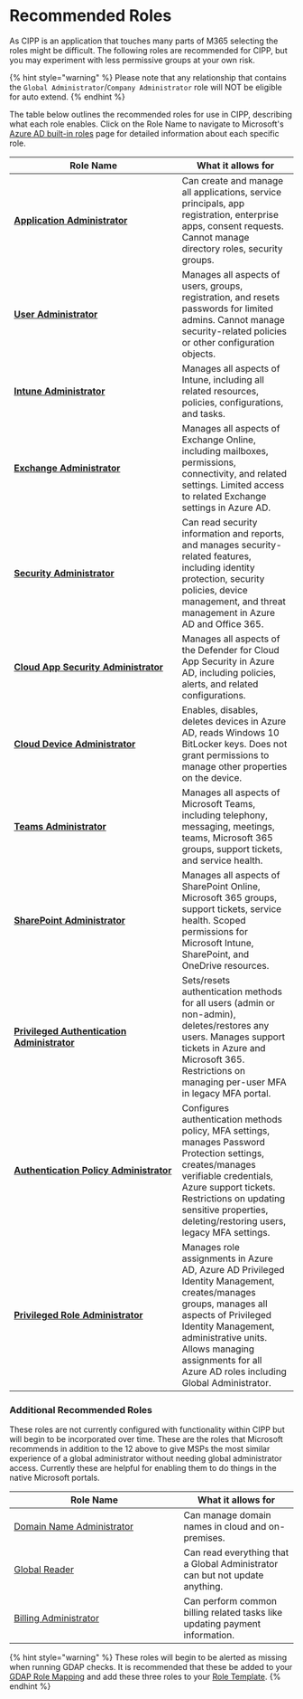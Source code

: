 # Recommended Roles

As CIPP is an application that touches many parts of M365 selecting the roles might be difficult. The following roles are recommended for CIPP, but you may experiment with less permissive groups at your own risk.

{% hint style="warning" %}
Please note that any relationship that contains the `Global Administrator`/`Company Administrator` role will NOT be eligible for auto extend.
{% endhint %}

The table below outlines the recommended roles for use in CIPP, describing what each role enables. Click on the Role Name to navigate to Microsoft's [Azure AD built-in roles](https://learn.microsoft.com/en-us/azure/active-directory/roles/permissions-reference#cloud-app-security-administrator) page for detailed information about each specific role.

<table><thead><tr><th width="282">Role Name</th><th>What it allows for</th></tr></thead><tbody><tr><td><a href="https://learn.microsoft.com/en-us/azure/active-directory/roles/permissions-reference#application-administrator"><strong>Application Administrator</strong></a></td><td>Can create and manage all applications, service principals, app registration, enterprise apps, consent requests. Cannot manage directory roles, security groups.</td></tr><tr><td><a href="https://learn.microsoft.com/en-us/azure/active-directory/roles/permissions-reference#user-administrator"><strong>User Administrator</strong></a></td><td>Manages all aspects of users, groups, registration, and resets passwords for limited admins. Cannot manage security-related policies or other configuration objects.</td></tr><tr><td><a href="https://learn.microsoft.com/en-us/azure/active-directory/roles/permissions-reference#intune-administrator"><strong>Intune Administrator</strong></a></td><td>Manages all aspects of Intune, including all related resources, policies, configurations, and tasks.</td></tr><tr><td><a href="https://learn.microsoft.com/en-us/azure/active-directory/roles/permissions-reference#exchange-administrator"><strong>Exchange Administrator</strong></a></td><td>Manages all aspects of Exchange Online, including mailboxes, permissions, connectivity, and related settings. Limited access to related Exchange settings in Azure AD.</td></tr><tr><td><a href="https://learn.microsoft.com/en-us/azure/active-directory/roles/permissions-reference#security-administrator"><strong>Security Administrator</strong></a></td><td>Can read security information and reports, and manages security-related features, including identity protection, security policies, device management, and threat management in Azure AD and Office 365.</td></tr><tr><td><a href="https://learn.microsoft.com/en-us/azure/active-directory/roles/permissions-reference#cloud-app-security-administrator"><strong>Cloud App Security Administrator</strong></a></td><td>Manages all aspects of the Defender for Cloud App Security in Azure AD, including policies, alerts, and related configurations.</td></tr><tr><td><a href="https://learn.microsoft.com/en-us/azure/active-directory/roles/permissions-reference#cloud-device-administrator"><strong>Cloud Device Administrator</strong></a></td><td>Enables, disables, deletes devices in Azure AD, reads Windows 10 BitLocker keys. Does not grant permissions to manage other properties on the device.</td></tr><tr><td><a href="https://learn.microsoft.com/en-us/azure/active-directory/roles/permissions-reference#teams-administrator"><strong>Teams Administrator</strong></a></td><td>Manages all aspects of Microsoft Teams, including telephony, messaging, meetings, teams, Microsoft 365 groups, support tickets, and service health.</td></tr><tr><td><a href="https://learn.microsoft.com/en-us/azure/active-directory/roles/permissions-reference#sharepoint-administrator"><strong>SharePoint Administrator</strong></a></td><td>Manages all aspects of SharePoint Online, Microsoft 365 groups, support tickets, service health. Scoped permissions for Microsoft Intune, SharePoint, and OneDrive resources.</td></tr><tr><td><a href="https://learn.microsoft.com/en-us/azure/active-directory/roles/permissions-reference#privileged-authentication-administrator"><strong>Privileged Authentication Administrator</strong></a></td><td>Sets/resets authentication methods for all users (admin or non-admin), deletes/restores any users. Manages support tickets in Azure and Microsoft 365. Restrictions on managing per-user MFA in legacy MFA portal.</td></tr><tr><td><a href="https://learn.microsoft.com/en-us/azure/active-directory/roles/permissions-reference#authentication-policy-administrator"><strong>Authentication Policy Administrator</strong></a></td><td>Configures authentication methods policy, MFA settings, manages Password Protection settings, creates/manages verifiable credentials, Azure support tickets. Restrictions on updating sensitive properties, deleting/restoring users, legacy MFA settings.</td></tr><tr><td><a href="https://learn.microsoft.com/en-us/azure/active-directory/roles/permissions-reference#privileged-role-administrator"><strong>Privileged Role Administrator</strong></a></td><td>Manages role assignments in Azure AD, Azure AD Privileged Identity Management, creates/manages groups, manages all aspects of Privileged Identity Management, administrative units. Allows managing assignments for all Azure AD roles including Global Administrator.</td></tr></tbody></table>

### Additional Recommended Roles

These roles are not currently configured with functionality within CIPP but will begin to be incorporated over time. These are the roles that Microsoft recommends in addition to the 12 above to give MSPs the most similar experience of a global administrator without needing global administrator access. Currently these are helpful for enabling them to do things in the native Microsoft portals.

<table><thead><tr><th width="285">Role Name</th><th>What it allows for</th></tr></thead><tbody><tr><td><a href="https://learn.microsoft.com/en-us/entra/identity/role-based-access-control/permissions-reference#domain-name-administrator">Domain Name Administrator</a></td><td>Can manage domain names in cloud and on-premises.</td></tr><tr><td><a href="https://learn.microsoft.com/en-us/entra/identity/role-based-access-control/permissions-reference#global-reader">Global Reader</a></td><td>Can read everything that a Global Administrator can but not update anything.</td></tr><tr><td><a href="https://learn.microsoft.com/en-us/entra/identity/role-based-access-control/permissions-reference#billing-administrator">Billing Administrator</a></td><td>Can perform common billing related tasks like updating payment information.</td></tr></tbody></table>

{% hint style="warning" %}
These roles will begin to be alerted as missing when running GDAP checks. It is recommended that these be added to your [GDAP Role Mapping](../../user-documentation/tenant/gdap-management/roles/add.md) and add these three roles to your [Role Template](../../user-documentation/tenant/gdap-management/role-templates/).
{% endhint %}
